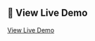 ## 🚀 View Live Demo  
[View Live Demo](https://amandafeliciangwenya-stack.github.io/Sentiment-Analyzer)
